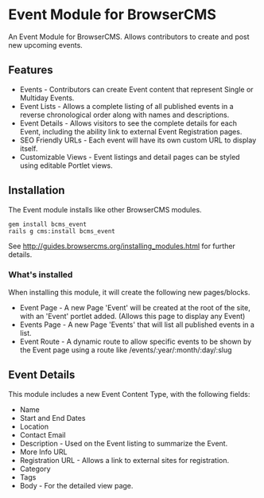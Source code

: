 # Event Module for BrowserCMS

An Event Module for BrowserCMS. Allows contributors to create and post new upcoming events. 

## Features

* Events - Contributors can create Event content that represent Single or Multiday Events.
* Event Lists - Allows a complete listing of all published events in a reverse chronological order along with names and descriptions.
* Event Details - Allows visitors to see the complete details for each Event, including the ability link to external Event Registration pages.
* SEO Friendly URLs - Each event will have its own custom URL to display itself.
* Customizable Views - Event listings and detail pages can be styled using editable Portlet views.

## Installation

The Event module installs like other BrowserCMS modules.

    gem install bcms_event
	rails g cms:install bcms_event

See http://guides.browsercms.org/installing_modules.html for further details.

### What's installed

When installing this module, it will create the following new pages/blocks.

* Event Page - A new Page 'Event' will be created at the root of the site, with an 'Event' portlet added. (Allows this page to display any Event)
* Events Page - A new Page 'Events' that will list all published events in a list.
* Event Route - A dynamic route to allow specific events to be shown by the Event page using a route like /events/:year/:month/:day/:slug

## Event Details

This module includes a new Event Content Type, with the following fields:

* Name
* Start and End Dates
* Location
* Contact Email
* Description - Used on the Event listing to summarize the Event.
* More Info URL
* Registration URL - Allows a link to external sites for registration.
* Category
* Tags
* Body - For the detailed view page.

